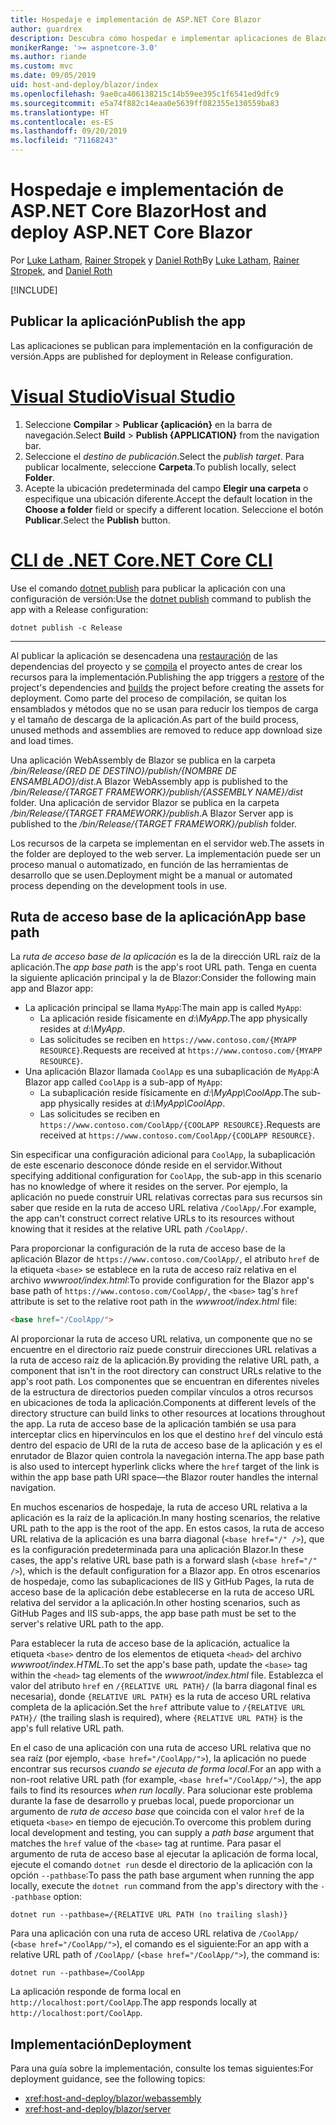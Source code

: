 ```yaml
---
title: Hospedaje e implementación de ASP.NET Core Blazor
author: guardrex
description: Descubra cómo hospedar e implementar aplicaciones de Blazor.
monikerRange: '>= aspnetcore-3.0'
ms.author: riande
ms.custom: mvc
ms.date: 09/05/2019
uid: host-and-deploy/blazor/index
ms.openlocfilehash: 9ae0ca406138215c14b59ee395c1f6541ed9dfc9
ms.sourcegitcommit: e5a74f882c14eaa0e5639ff082355e130559ba83
ms.translationtype: HT
ms.contentlocale: es-ES
ms.lasthandoff: 09/20/2019
ms.locfileid: "71168243"
---
```

# <a name="host-and-deploy-aspnet-core-blazor"></a><span data-ttu-id="cb7da-103">Hospedaje e implementación de ASP.NET Core Blazor</span><span class="sxs-lookup"><span data-stu-id="cb7da-103">Host and deploy ASP.NET Core Blazor</span></span>

<span data-ttu-id="cb7da-104">Por [Luke Latham](https://github.com/guardrex), [Rainer Stropek](https://www.timecockpit.com) y [Daniel Roth](https://github.com/danroth27)</span><span class="sxs-lookup"><span data-stu-id="cb7da-104">By [Luke Latham](https://github.com/guardrex), [Rainer Stropek](https://www.timecockpit.com), and [Daniel Roth](https://github.com/danroth27)</span></span>

[!INCLUDE[](~/includes/blazorwasm-preview-notice.md)]

## <a name="publish-the-app"></a><span data-ttu-id="cb7da-105">Publicar la aplicación</span><span class="sxs-lookup"><span data-stu-id="cb7da-105">Publish the app</span></span>

<span data-ttu-id="cb7da-106">Las aplicaciones se publican para implementación en la configuración de versión.</span><span class="sxs-lookup"><span data-stu-id="cb7da-106">Apps are published for deployment in Release configuration.</span></span>

# <a name="visual-studiotabvisual-studio"></a>[<span data-ttu-id="cb7da-107">Visual Studio</span><span class="sxs-lookup"><span data-stu-id="cb7da-107">Visual Studio</span></span>](#tab/visual-studio)

1. <span data-ttu-id="cb7da-108">Seleccione **Compilar** > **Publicar {aplicación}** en la barra de navegación.</span><span class="sxs-lookup"><span data-stu-id="cb7da-108">Select **Build** > **Publish {APPLICATION}** from the navigation bar.</span></span>
1. <span data-ttu-id="cb7da-109">Seleccione el *destino de publicación*.</span><span class="sxs-lookup"><span data-stu-id="cb7da-109">Select the *publish target*.</span></span> <span data-ttu-id="cb7da-110">Para publicar localmente, seleccione **Carpeta**.</span><span class="sxs-lookup"><span data-stu-id="cb7da-110">To publish locally, select **Folder**.</span></span>
1. <span data-ttu-id="cb7da-111">Acepte la ubicación predeterminada del campo **Elegir una carpeta** o especifique una ubicación diferente.</span><span class="sxs-lookup"><span data-stu-id="cb7da-111">Accept the default location in the **Choose a folder** field or specify a different location.</span></span> <span data-ttu-id="cb7da-112">Seleccione el botón **Publicar**.</span><span class="sxs-lookup"><span data-stu-id="cb7da-112">Select the **Publish** button.</span></span>

# <a name="net-core-clitabnetcore-cli"></a>[<span data-ttu-id="cb7da-113">CLI de .NET Core</span><span class="sxs-lookup"><span data-stu-id="cb7da-113">.NET Core CLI</span></span>](#tab/netcore-cli)

<span data-ttu-id="cb7da-114">Use el comando [dotnet publish](/dotnet/core/tools/dotnet-publish) para publicar la aplicación con una configuración de versión:</span><span class="sxs-lookup"><span data-stu-id="cb7da-114">Use the [dotnet publish](/dotnet/core/tools/dotnet-publish) command to publish the app with a Release configuration:</span></span>

```dotnetcli
dotnet publish -c Release
```

---

<span data-ttu-id="cb7da-115">Al publicar la aplicación se desencadena una [restauración](/dotnet/core/tools/dotnet-restore) de las dependencias del proyecto y se [compila](/dotnet/core/tools/dotnet-build) el proyecto antes de crear los recursos para la implementación.</span><span class="sxs-lookup"><span data-stu-id="cb7da-115">Publishing the app triggers a [restore](/dotnet/core/tools/dotnet-restore) of the project's dependencies and [builds](/dotnet/core/tools/dotnet-build) the project before creating the assets for deployment.</span></span> <span data-ttu-id="cb7da-116">Como parte del proceso de compilación, se quitan los ensamblados y métodos que no se usan para reducir los tiempos de carga y el tamaño de descarga de la aplicación.</span><span class="sxs-lookup"><span data-stu-id="cb7da-116">As part of the build process, unused methods and assemblies are removed to reduce app download size and load times.</span></span>

<span data-ttu-id="cb7da-117">Una aplicación WebAssembly de Blazor se publica en la carpeta */bin/Release/{RED DE DESTINO}/publish/{NOMBRE DE ENSAMBLADO}/dist*.</span><span class="sxs-lookup"><span data-stu-id="cb7da-117">A Blazor WebAssembly app is published to the */bin/Release/{TARGET FRAMEWORK}/publish/{ASSEMBLY NAME}/dist* folder.</span></span> <span data-ttu-id="cb7da-118">Una aplicación de servidor Blazor se publica en la carpeta */bin/Release/{TARGET FRAMEWORK}/publish*.</span><span class="sxs-lookup"><span data-stu-id="cb7da-118">A Blazor Server app is published to the */bin/Release/{TARGET FRAMEWORK}/publish* folder.</span></span>

<span data-ttu-id="cb7da-119">Los recursos de la carpeta se implementan en el servidor web.</span><span class="sxs-lookup"><span data-stu-id="cb7da-119">The assets in the folder are deployed to the web server.</span></span> <span data-ttu-id="cb7da-120">La implementación puede ser un proceso manual o automatizado, en función de las herramientas de desarrollo que se usen.</span><span class="sxs-lookup"><span data-stu-id="cb7da-120">Deployment might be a manual or automated process depending on the development tools in use.</span></span>

## <a name="app-base-path"></a><span data-ttu-id="cb7da-121">Ruta de acceso base de la aplicación</span><span class="sxs-lookup"><span data-stu-id="cb7da-121">App base path</span></span>

<span data-ttu-id="cb7da-122">La *ruta de acceso base de la aplicación* es la de la dirección URL raíz de la aplicación.</span><span class="sxs-lookup"><span data-stu-id="cb7da-122">The *app base path* is the app's root URL path.</span></span> <span data-ttu-id="cb7da-123">Tenga en cuenta la siguiente aplicación principal y la de Blazor:</span><span class="sxs-lookup"><span data-stu-id="cb7da-123">Consider the following main app and Blazor app:</span></span>

* <span data-ttu-id="cb7da-124">La aplicación principal se llama `MyApp`:</span><span class="sxs-lookup"><span data-stu-id="cb7da-124">The main app is called `MyApp`:</span></span>
  * <span data-ttu-id="cb7da-125">La aplicación reside físicamente en *d:\\MyApp*.</span><span class="sxs-lookup"><span data-stu-id="cb7da-125">The app physically resides at *d:\\MyApp*.</span></span>
  * <span data-ttu-id="cb7da-126">Las solicitudes se reciben en `https://www.contoso.com/{MYAPP RESOURCE}`.</span><span class="sxs-lookup"><span data-stu-id="cb7da-126">Requests are received at `https://www.contoso.com/{MYAPP RESOURCE}`.</span></span>
* <span data-ttu-id="cb7da-127">Una aplicación Blazor llamada `CoolApp` es una subaplicación de `MyApp`:</span><span class="sxs-lookup"><span data-stu-id="cb7da-127">A Blazor app called `CoolApp` is a sub-app of `MyApp`:</span></span>
  * <span data-ttu-id="cb7da-128">La subaplicación reside físicamente en *d:\\MyApp\\CoolApp*.</span><span class="sxs-lookup"><span data-stu-id="cb7da-128">The sub-app physically resides at *d:\\MyApp\\CoolApp*.</span></span>
  * <span data-ttu-id="cb7da-129">Las solicitudes se reciben en `https://www.contoso.com/CoolApp/{COOLAPP RESOURCE}`.</span><span class="sxs-lookup"><span data-stu-id="cb7da-129">Requests are received at `https://www.contoso.com/CoolApp/{COOLAPP RESOURCE}`.</span></span>

<span data-ttu-id="cb7da-130">Sin especificar una configuración adicional para `CoolApp`, la subaplicación de este escenario desconoce dónde reside en el servidor.</span><span class="sxs-lookup"><span data-stu-id="cb7da-130">Without specifying additional configuration for `CoolApp`, the sub-app in this scenario has no knowledge of where it resides on the server.</span></span> <span data-ttu-id="cb7da-131">Por ejemplo, la aplicación no puede construir URL relativas correctas para sus recursos sin saber que reside en la ruta de acceso URL relativa `/CoolApp/`.</span><span class="sxs-lookup"><span data-stu-id="cb7da-131">For example, the app can't construct correct relative URLs to its resources without knowing that it resides at the relative URL path `/CoolApp/`.</span></span>

<span data-ttu-id="cb7da-132">Para proporcionar la configuración de la ruta de acceso base de la aplicación Blazor de `https://www.contoso.com/CoolApp/`, el atributo `href` de la etiqueta `<base>` se establece en la ruta de acceso raíz relativa en el archivo *wwwroot/index.html*:</span><span class="sxs-lookup"><span data-stu-id="cb7da-132">To provide configuration for the Blazor app's base path of `https://www.contoso.com/CoolApp/`, the `<base>` tag's `href` attribute is set to the relative root path in the *wwwroot/index.html* file:</span></span>

```html
<base href="/CoolApp/">
```

<span data-ttu-id="cb7da-133">Al proporcionar la ruta de acceso URL relativa, un componente que no se encuentre en el directorio raíz puede construir direcciones URL relativas a la ruta de acceso raíz de la aplicación.</span><span class="sxs-lookup"><span data-stu-id="cb7da-133">By providing the relative URL path, a component that isn't in the root directory can construct URLs relative to the app's root path.</span></span> <span data-ttu-id="cb7da-134">Los componentes que se encuentran en diferentes niveles de la estructura de directorios pueden compilar vínculos a otros recursos en ubicaciones de toda la aplicación.</span><span class="sxs-lookup"><span data-stu-id="cb7da-134">Components at different levels of the directory structure can build links to other resources at locations throughout the app.</span></span> <span data-ttu-id="cb7da-135">La ruta de acceso base de la aplicación también se usa para interceptar clics en hipervínculos en los que el destino `href` del vínculo está dentro del espacio de URI de la ruta de acceso base de la aplicación y es el enrutador de Blazor quien controla la navegación interna.</span><span class="sxs-lookup"><span data-stu-id="cb7da-135">The app base path is also used to intercept hyperlink clicks where the `href` target of the link is within the app base path URI space&mdash;the Blazor router handles the internal navigation.</span></span>

<span data-ttu-id="cb7da-136">En muchos escenarios de hospedaje, la ruta de acceso URL relativa a la aplicación es la raíz de la aplicación.</span><span class="sxs-lookup"><span data-stu-id="cb7da-136">In many hosting scenarios, the relative URL path to the app is the root of the app.</span></span> <span data-ttu-id="cb7da-137">En estos casos, la ruta de acceso URL relativa de la aplicación es una barra diagonal (`<base href="/" />`), que es la configuración predeterminada para una aplicación Blazor.</span><span class="sxs-lookup"><span data-stu-id="cb7da-137">In these cases, the app's relative URL base path is a forward slash (`<base href="/" />`), which is the default configuration for a Blazor app.</span></span> <span data-ttu-id="cb7da-138">En otros escenarios de hospedaje, como las subaplicaciones de IIS y GitHub Pages, la ruta de acceso base de la aplicación debe establecerse en la ruta de acceso URL relativa del servidor a la aplicación.</span><span class="sxs-lookup"><span data-stu-id="cb7da-138">In other hosting scenarios, such as GitHub Pages and IIS sub-apps, the app base path must be set to the server's relative URL path to the app.</span></span>

<span data-ttu-id="cb7da-139">Para establecer la ruta de acceso base de la aplicación, actualice la etiqueta `<base>` dentro de los elementos de etiqueta `<head>` del archivo *wwwroot/index.HTML*.</span><span class="sxs-lookup"><span data-stu-id="cb7da-139">To set the app's base path, update the `<base>` tag within the `<head>` tag elements of the *wwwroot/index.html* file.</span></span> <span data-ttu-id="cb7da-140">Establezca el valor del atributo `href` en `/{RELATIVE URL PATH}/` (la barra diagonal final es necesaria), donde `{RELATIVE URL PATH}` es la ruta de acceso URL relativa completa de la aplicación.</span><span class="sxs-lookup"><span data-stu-id="cb7da-140">Set the `href` attribute value to `/{RELATIVE URL PATH}/` (the trailing slash is required), where `{RELATIVE URL PATH}` is the app's full relative URL path.</span></span>

<span data-ttu-id="cb7da-141">En el caso de una aplicación con una ruta de acceso URL relativa que no sea raíz (por ejemplo, `<base href="/CoolApp/">`), la aplicación no puede encontrar sus recursos *cuando se ejecuta de forma local*.</span><span class="sxs-lookup"><span data-stu-id="cb7da-141">For an app with a non-root relative URL path (for example, `<base href="/CoolApp/">`), the app fails to find its resources *when run locally*.</span></span> <span data-ttu-id="cb7da-142">Para solucionar este problema durante la fase de desarrollo y pruebas local, puede proporcionar un argumento de *ruta de acceso base* que coincida con el valor `href` de la etiqueta `<base>` en tiempo de ejecución.</span><span class="sxs-lookup"><span data-stu-id="cb7da-142">To overcome this problem during local development and testing, you can supply a *path base* argument that matches the `href` value of the `<base>` tag at runtime.</span></span> <span data-ttu-id="cb7da-143">Para pasar el argumento de ruta de acceso base al ejecutar la aplicación de forma local, ejecute el comando `dotnet run` desde el directorio de la aplicación con la opción `--pathbase`:</span><span class="sxs-lookup"><span data-stu-id="cb7da-143">To pass the path base argument when running the app locally, execute the `dotnet run` command from the app's directory with the `--pathbase` option:</span></span>

```dotnetcli
dotnet run --pathbase=/{RELATIVE URL PATH (no trailing slash)}
```

<span data-ttu-id="cb7da-144">Para una aplicación con una ruta de acceso URL relativa de `/CoolApp/` (`<base href="/CoolApp/">`), el comando es el siguiente:</span><span class="sxs-lookup"><span data-stu-id="cb7da-144">For an app with a relative URL path of `/CoolApp/` (`<base href="/CoolApp/">`), the command is:</span></span>

```dotnetcli
dotnet run --pathbase=/CoolApp
```

<span data-ttu-id="cb7da-145">La aplicación responde de forma local en `http://localhost:port/CoolApp`.</span><span class="sxs-lookup"><span data-stu-id="cb7da-145">The app responds locally at `http://localhost:port/CoolApp`.</span></span>

## <a name="deployment"></a><span data-ttu-id="cb7da-146">Implementación</span><span class="sxs-lookup"><span data-stu-id="cb7da-146">Deployment</span></span>

<span data-ttu-id="cb7da-147">Para una guía sobre la implementación, consulte los temas siguientes:</span><span class="sxs-lookup"><span data-stu-id="cb7da-147">For deployment guidance, see the following topics:</span></span>

* <xref:host-and-deploy/blazor/webassembly>
* <xref:host-and-deploy/blazor/server>
